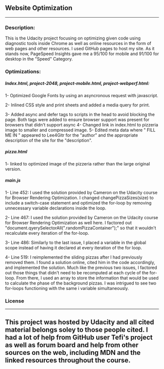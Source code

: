 ## Website Optimization
---
### Description:

This is the Udacity project focusing on optimizing given code using diagnostic tools inside Chrome as well as online resources in the form of web pages and other resources. I used GitHub pages to host my site. As it stands now, PageSpeed Insights gave me a 95/100 for mobile and 91/100 for desktop in the "Speed" Category.  

### Optimizations:

##### Index.html, project-2048, project-mobile.html, project-webperf.html:

1- Optimized Google Fonts by using an asyncronous request with javascript.

2- Inlined CSS style and print sheets and added a media query for print.

3- Added async and defer tags to scripts in the head to avoid blocking the page.
Both tags were added to ensure browser support was present for browsers that didn't support async
4- Changed link in index.html to pizzeria image to smaller and compressed image.
5- Edited meta data where " FILL ME IN " appeared to Lee4Gitr for the "author" and the appropriate description of the site for the "description".

##### pizza.html

1- linked to optimized image of the pizzeria rather than the large original version.

##### main.js

1- Line 452: I used the solution provided by Cameron on the Udacity course for Browser Rendering Optimization. I changed changePizzaSizes(size) to include a switch-case statement and optimized the for-loop by removing unnecessary variable declarations inside the loop.

2- Line 467: I used the solution provided by Cameron on the Udacity course for Browser Rendering Optimization as well here. I factored out "document.qyerySelectorAll(".randomPizzaContainer");" so that it wouldn't recalculate every iteration of the for-loop.

3- Line 486: Similarly to the last issue, I placed a variable in the global scope instead of having it declared at every iteration of the for loop.

4- Line 519: I reimplemented the sliding pizzas after I had previously removed them. I found a solution online, cited him in the code accordingly, and implemented the solution. Much like the previous two issues, I factored out those things that didn't need to be recomputed at each cycle of the for-loop. From there, I used an array to store the information that would be used to calculate the phase of the background pizzas. I was intrigued to see two for-loops functioning with the same i variable simultaneously. 

### License
---
This project was hosted by Udacity and all cited material belongs soley to those people cited. I had a lot of help from GitHub user Tefi's project as well as forum board and help from other sources on the web, including MDN and the linked resources throughout the course.
---